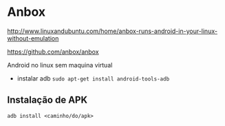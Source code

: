 
# Anbox
http://www.linuxandubuntu.com/home/anbox-runs-android-in-your-linux-without-emulation

https://github.com/anbox/anbox

Android no linux sem maquina virtual

- instalar adb `sudo apt-get install android-tools-adb`


## Instalação de APK

`adb install <caminho/do/apk>`